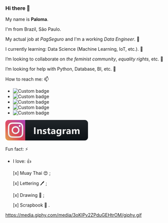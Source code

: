 ### Hi there 👋

My name is **Paloma**.

I'm from Brazil, São Paulo.

My actual job at *PagSeguro* and I'm a working *Data Engineer*. 🔭 

I currently learning: Data Science (Machine Learning, IoT, etc.). 🌱

I’m looking to collaborate on *the feminist community*, *equality rights*, etc. 👯 

I’m looking for help with Python, Database, BI, etc. 🤔

How to reach me: 📫 

  *  <img alt="Custom badge" src="https://img.shields.io/endpoint?color=blue&label=%40Paloma_Bareli&logo=Twitter&logoColor=blue&style=plastic&url=https://twitter.com/Paloma_Bareli">

  * <img alt="Custom badge" src="https://img.shields.io/endpoint?color=blue&label=palomaribeiro1&logo=linkedin&logoColor=blue&style=plastic&url=https://www.linkedin.com/in/palomaribeiro1/">
 
  * <img alt="Custom badge" src="https://img.shields.io/endpoint?color=blue&label=paloma.bareli&logo=instagram&logoColor=blue&style=plastic&url=https://www.instagram.com/paloma.bareli/">
    
  * <img alt="Custom badge" src="https://img.shields.io/endpoint?color=blue&label=paloma-bareli&logo=medium&logoColor=blue&style=plastic&url=https://paloma-bareli.medium.com/">  
  
  * <img alt="Custom badge" src="https://img.shields.io/endpoint?color=blue&label=palomabareli&logo=github&logoColor=blue&style=plastic&url=https://github.com/palomabareli">
  
  
  
<a href="#">
    <img src="https://github.com/MikeCodesDotNET/ColoredBadges/blob/master/svg/social/instagram.svg" alt="Instagram" style="vertical-align:top margin:6px 4px">
</a>  

  
Fun fact: ⚡
  * I love: :+1:
  
    [x] Muay Thai :heart_eyes: ; 
    
    [x] Lettering :pen: ;
    
    [x] Drawing :love_letter: ;
    
    [x] Scrapbook :ledger: .
    

https://media.giphy.com/media/3oKIPv2ZPduGEHtrOM/giphy.gif
